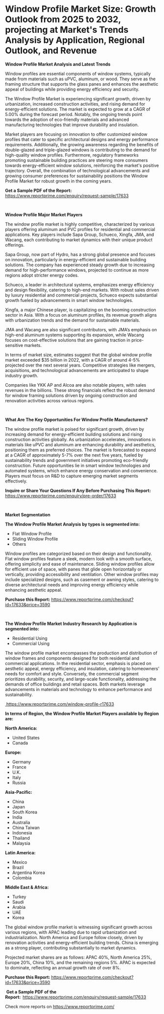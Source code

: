<p><h1>Window Profile Market Size: Growth Outlook from 2025 to 2032, projecting at Market's Trends Analysis by Application, Regional Outlook, and Revenue</h1></p><p><strong>Window Profile Market Analysis and Latest Trends</strong></p>
<p><p>Window profiles are essential components of window systems, typically made from materials such as uPVC, aluminum, or wood. They serve as the framing structure that supports the glass panes and enhances the aesthetic appeal of buildings while providing energy efficiency and security. </p><p>The Window Profile Market is experiencing significant growth, driven by urbanization, increased construction activities, and rising demand for energy-efficient solutions. The market is expected to grow at a CAGR of 5.00% during the forecast period. Notably, the ongoing trends point towards the adoption of eco-friendly materials and advanced manufacturing technologies that improve durability and insulation.</p><p>Market players are focusing on innovation to offer customized window profiles that cater to specific architectural designs and energy performance requirements. Additionally, the growing awareness regarding the benefits of double-glazed and triple-glazed windows is contributing to the demand for high-quality window profiles. Furthermore, regulatory frameworks promoting sustainable building practices are steering more consumers towards energy-efficient window solutions, reinforcing the market's positive trajectory. Overall, the combination of technological advancements and growing consumer preferences for sustainability positions the Window Profile Market for robust growth in the coming years.</p></p>
<p><strong>Get a Sample PDF of the Report:&nbsp;</strong> <a href="https://www.reportprime.com/enquiry/request-sample/17633?utm_campaign=3252&utm_medium=2&utm_source=Github&utm_content=ia&utm_term=18032025&utm_id=window-profile">https://www.reportprime.com/enquiry/request-sample/17633</a></p>
<p>&nbsp;</p>
<p><strong>Window Profile Major Market Players</strong></p>
<p><p>The window profile market is highly competitive, characterized by various players offering aluminum and PVC profiles for residential and commercial applications. Key players include Sapa Group, Schueco, Xingfa, JMA, and Wacang, each contributing to market dynamics with their unique product offerings.</p><p>Sapa Group, now part of Hydro, has a strong global presence and focuses on innovation, particularly in energy-efficient and sustainable building solutions. The company has experienced steady growth due to increasing demand for high-performance windows, projected to continue as more regions adopt stricter energy codes.</p><p>Schueco, a leader in architectural systems, emphasizes energy efficiency and design flexibility, catering to high-end markets. With robust sales driven by luxury residential and commercial projects, Schueco expects substantial growth fueled by advancements in smart window technologies.</p><p>Xingfa, a major Chinese player, is capitalizing on the booming construction sector in Asia. With a focus on aluminum profiles, its revenue growth aligns with urbanization trends and the demand for sustainable materials.</p><p>JMA and Wacang are also significant contributors, with JMA’s emphasis on high-end aluminum systems supporting its expansion, while Wacang focuses on cost-effective solutions that are gaining traction in price-sensitive markets.</p><p>In terms of market size, estimates suggest that the global window profile market exceeded $35 billion in 2022, with a CAGR of around 4-5% projected over the next several years. Competitive strategies like mergers, acquisitions, and technological advancements are anticipated to shape industry growth.</p><p>Companies like YKK AP and Alcoa are also notable players, with sales revenues in the billions. These strong financials reflect the robust demand for window framing solutions driven by ongoing construction and renovation activities across various regions.</p></p>
<p>&nbsp;</p>
<p><strong>What Are The Key Opportunities For Window Profile Manufacturers?</strong></p>
<p><p>The window profile market is poised for significant growth, driven by increasing demand for energy-efficient building solutions and rising construction activities globally. As urbanization accelerates, innovations in materials like uPVC and aluminum are enhancing durability and aesthetics, positioning them as preferred choices. The market is forecasted to expand at a CAGR of approximately 5-7% over the next five years, fueled by sustainability trends and government initiatives promoting eco-friendly construction. Future opportunities lie in smart window technologies and automated systems, which enhance energy conservation and convenience. Players must focus on R&D to capture emerging market segments effectively.</p></p>
<p><strong>Inquire or Share Your Questions If Any Before Purchasing This Report:</strong> <a href="https://www.reportprime.com/enquiry/pre-order/17633?utm_campaign=3252&utm_medium=2&utm_source=Github&utm_content=ia&utm_term=18032025&utm_id=window-profile">https://www.reportprime.com/enquiry/pre-order/17633</a></p>
<p>&nbsp;</p>
<p><strong>Market Segmentation</strong></p>
<p><strong>The Window Profile Market Analysis by types is segmented into:</strong></p>
<p><ul><li>Flat Window Profile</li><li>Sliding Window Profile</li><li>Others</li></ul></p>
<p><p>Window profiles are categorized based on their design and functionality. Flat window profiles feature a sleek, modern look with a smooth surface, offering simplicity and ease of maintenance. Sliding window profiles allow for efficient use of space, with panes that glide open horizontally or vertically, providing accessibility and ventilation. Other window profiles may include specialized designs, such as casement or awning styles, catering to diverse architectural needs and improving energy efficiency while enhancing aesthetic appeal.</p></p>
<p><strong>Purchase this Report:&nbsp;</strong><a href="https://www.reportprime.com/checkout?id=17633&price=3590&utm_campaign=3252&utm_medium=2&utm_source=Github&utm_content=ia&utm_term=18032025&utm_id=window-profile">https://www.reportprime.com/checkout?id=17633&price=3590</a></p>
<p>&nbsp;</p>
<p><strong>The Window Profile Market Industry Research by Application is segmented into:</strong></p>
<p><ul><li>Residential Using</li><li>Commercial Using</li></ul></p>
<p><p>The window profile market encompasses the production and distribution of window frames and components designed for both residential and commercial applications. In the residential sector, emphasis is placed on aesthetic appeal, energy efficiency, and insulation, catering to homeowners' needs for comfort and style. Conversely, the commercial segment prioritizes durability, security, and large-scale functionality, addressing the demands of office buildings and retail spaces. Both markets leverage advancements in materials and technology to enhance performance and sustainability.</p></p>
<p><a href="https://www.reportprime.com/window-profile-r17633?utm_campaign=3252&utm_medium=2&utm_source=Github&utm_content=ia&utm_term=18032025&utm_id=window-profile">&nbsp;https://www.reportprime.com/window-profile-r17633</a></p>
<p><strong>In terms of Region, the Window Profile Market Players available by Region are:</strong></p>
<p>
    <p> <strong> North America: </strong>
        <ul>
            <li>United States</li>
            <li>Canada</li>
        </ul>
        </p> 
    <p> <strong> Europe: </strong>
        <ul>
            <li>Germany</li>
            <li>France</li>
            <li>U.K.</li>
            <li>Italy</li>
            <li>Russia</li>
        </ul>
        </p> 
    <p> <strong> Asia-Pacific: </strong>
        <ul>
            <li>China</li>
            <li>Japan</li>
            <li>South Korea</li>
            <li>India</li>
            <li>Australia</li>
            <li>China Taiwan</li>
            <li>Indonesia</li>
            <li>Thailand</li>
            <li>Malaysia</li>
        </ul>
        </p> 
    <p> <strong> Latin America: </strong>
        <ul>
            <li>Mexico</li>
            <li>Brazil</li>
            <li>Argentina Korea</li>
            <li>Colombia</li>
        </ul>
        </p> 
    <p> <strong> Middle East & Africa: </strong>
        <ul>
            <li>Turkey</li>
            <li>Saudi</li>
            <li>Arabia</li>
            <li>UAE</li>
            <li>Korea</li>
        </ul>
    </p>
    </p>
<p><p>The global window profile market is witnessing significant growth across various regions, with APAC leading due to rapid urbanization and industrialization. North America and Europe follow closely, driven by renovation activities and energy-efficient building trends. China is emerging as a strong player, contributing substantially to market dynamics. </p><p>Projected market shares are as follows: APAC 40%, North America 25%, Europe 20%, China 10%, and the remaining regions 5%. APAC is expected to dominate, reflecting an annual growth rate of over 8%.</p></p>
<p><strong>Purchase this Report: </strong><a href="https://www.reportprime.com/checkout?id=17633&price=3590&utm_campaign=3252&utm_medium=2&utm_source=Github&utm_content=ia&utm_term=18032025&utm_id=window-profile">https://www.reportprime.com/checkout?id=17633&price=3590</a></p>
<p>&nbsp;<strong>Get a Sample PDF of the Report:&nbsp;&nbsp;</strong><a href="https://www.reportprime.com/enquiry/request-sample/17633?utm_campaign=3252&utm_medium=2&utm_source=Github&utm_content=ia&utm_term=18032025&utm_id=window-profile">https://www.reportprime.com/enquiry/request-sample/17633</a></p>
<p><strong></strong></p>
<p>Check more reports on <a href="https://www.reportprime.com/?utm_campaign=3252&utm_medium=2&utm_source=Github&utm_content=ia&utm_term=18032025&utm_id=window-profile">https://www.reportprime.com/</a></p>